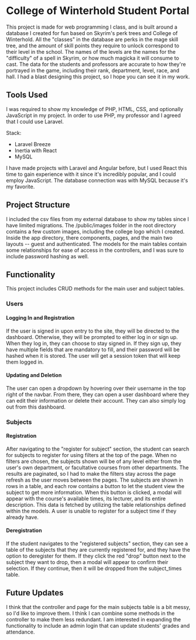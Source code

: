 <h1>College of Winterhold Student Portal</h1>
<p>
  This project is made for web programming I class, and is built around a database I created for fun based on Skyrim's perk trees and College of Winterhold. All the "classes" in the 
  database are perks in the mage skill tree, and the amount of skill points they require to unlock correspond to their level in the school. The names of the levels are the names for 
  the "difficulty" of a spell in Skyrim, or how much magicka it will consume to cast. The data for the students and professors are accurate to how they're portrayed in the game, 
  including their rank, department, level, race, and hall. I had a blast designing this project, so I hope you can see it in my work.
</p>

<h2>Tools Used</h2>
<p>I was required to show my knowledge of PHP, HTML, CSS, and optionally JavaScript in my project. In order to use PHP, my professor and I agreed that I could use Laravel.</p>
<p>Stack:</p>
<ul>
  <li>Laravel Breeze</li>
  <li>Inertia with React</li>
  <li>MySQL</li>
</ul>
<p>
  I have made projects with Laravel and Angular before, but I used React this time to gain experience with it since it's incredibly popular, and I could employ JavaScript. 
  The database connection was with MySQL because it's my favorite.
</p>

<h2>Project Structure</h2>
<p>
  I included the csv files from my external database to show my tables since I have limited migrations. The /public/images folder in the root directory contains a few custom images, including the 
  college logo which I created. Inside the app directory, there components, pages, and the main two layouts -- guest and authenticated. The models for the main tables contain some relationships for
  ease of access in the controllers, and I was sure to include password hashing as well.
</p>

<h2>Functionality</h2>
<p>This project includes CRUD methods for the main user and subject tables.</p>

<h3>Users</h3>
<h4>Logging In and Registration</h4>
<p>
  If the user is signed in upon entry to the site, they will be directed to the dashboard. Otherwise, they will be prompted to either log in or sign up. When they log in, they can choose to stay signed 
  in. If they sign up, they have multiple fields that are mandatory to fill, and their password will be hashed when it is stored. The user will get a session token that will keep them logged in.
</p>

<h4>Updating and Deletion</h4>
<p>
  The user can open a dropdown by hovering over their username in the top right of the navbar. From there, they can open a user dashboard where they can edit their information or 
  delete their account. They can also simply log out from this dashboard.
</p>

<h3>Subjects</h3>
<h4>Registration</h4>
<p>
  After navigating to the "register for subject" section, the student can search for subjects to register for using filters at the top of the page. When no filters are chosen, the subjects 
  shown will be of any level either from the user's own department, or facultative courses from other departments. The results are paginated, so I had to make the filters stay across the page 
  refresh as the user moves between the pages. The subjects are shown in rows in a table, and each row contains a button to let the student view the subject to get more information. When this 
  button is clicked, a modal will appear with the course's available times, its lecturer, and its entire description. This data is fetched by utilizing the table relationships defined within the models.
  A user is unable to register for a subject time if they already have.
</p>

<h4>Deregistration</h4>
<p>
  If the student navigates to the "registered subjects" section, they can see a table of the subjects that they are currently registered for, and they have the option to deregister for them. 
  If they click the red "drop" button next to the subject they want to drop, then a modal will appear to confirm their selection. If they continue, then it will be dropped from the subject_times table.
</p>

<h2>Future Updates</h2>
<p>
  I think that the controller and page for the main subjects table is a bit messy, so I'd like to improve them. I think I can combine some methods in the controller to make them less redundant. I am 
  interested in expanding the functionality to include an admin login that can update students' grades and attendance. 
</p>



